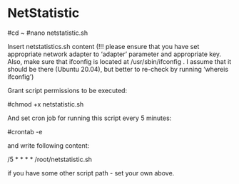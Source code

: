 # NetStatistic

#cd ~
#nano netstatistic.sh

Insert netstatistics.sh content (!!! please ensure that you have set appropriate network adapter to ‘adapter’ parameter and appropriate key. Also, make sure that ifconfig is located at /usr/sbin/ifconfig . I assume that it should be there (Ubuntu 20.04), but better to re-check by running ‘whereis ifconfig’)

Grant script permissions to be executed:

#chmod +x netstatistic.sh

And set cron job for running this script every 5 minutes:

#crontab -e

and write following content:

/5 * * * * /root/netstatistic.sh

if you have some other script path - set your own above.
